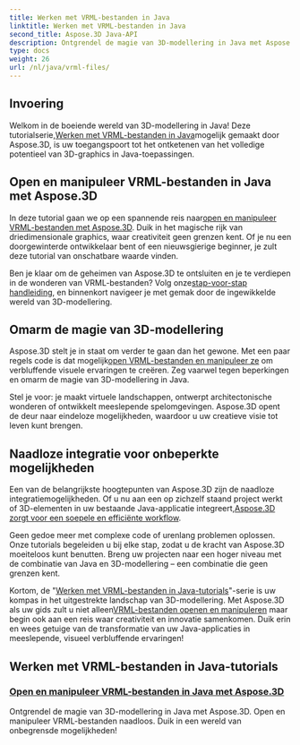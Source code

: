 ```yaml
---
title: Werken met VRML-bestanden in Java
linktitle: Werken met VRML-bestanden in Java
second_title: Aspose.3D Java-API
description: Ontgrendel de magie van 3D-modellering in Java met Aspose.3D. Open en manipuleer VRML-bestanden naadloos. Duik in een wereld van onbegrensde mogelijkheden!
type: docs
weight: 26
url: /nl/java/vrml-files/
---
```

## Invoering

 Welkom in de boeiende wereld van 3D-modellering in Java! Deze tutorialserie,[Werken met VRML-bestanden in Java](./open-vrml-files-java/)mogelijk gemaakt door Aspose.3D, is uw toegangspoort tot het ontketenen van het volledige potentieel van 3D-graphics in Java-toepassingen.

## Open en manipuleer VRML-bestanden in Java met Aspose.3D
 In deze tutorial gaan we op een spannende reis naar[open en manipuleer VRML-bestanden met Aspose.3D](./open-vrml-files-java/). Duik in het magische rijk van driedimensionale graphics, waar creativiteit geen grenzen kent. Of je nu een doorgewinterde ontwikkelaar bent of een nieuwsgierige beginner, je zult deze tutorial van onschatbare waarde vinden.

 Ben je klaar om de geheimen van Aspose.3D te ontsluiten en je te verdiepen in de wonderen van VRML-bestanden? Volg onze[stap-voor-stap handleiding](./open-vrml-files-java/), en binnenkort navigeer je met gemak door de ingewikkelde wereld van 3D-modellering.

## Omarm de magie van 3D-modellering
 Aspose.3D stelt je in staat om verder te gaan dan het gewone. Met een paar regels code is dat mogelijk[open VRML-bestanden en manipuleer ze](./open-vrml-files-java/) om verbluffende visuele ervaringen te creëren. Zeg vaarwel tegen beperkingen en omarm de magie van 3D-modellering in Java.

Stel je voor: je maakt virtuele landschappen, ontwerpt architectonische wonderen of ontwikkelt meeslepende spelomgevingen. Aspose.3D opent de deur naar eindeloze mogelijkheden, waardoor u uw creatieve visie tot leven kunt brengen.

## Naadloze integratie voor onbeperkte mogelijkheden
 Een van de belangrijkste hoogtepunten van Aspose.3D zijn de naadloze integratiemogelijkheden. Of u nu aan een op zichzelf staand project werkt of 3D-elementen in uw bestaande Java-applicatie integreert,[Aspose.3D zorgt voor een soepele en efficiënte workflow](./open-vrml-files-java/).

Geen gedoe meer met complexe code of urenlang problemen oplossen. Onze tutorials begeleiden u bij elke stap, zodat u de kracht van Aspose.3D moeiteloos kunt benutten. Breng uw projecten naar een hoger niveau met de combinatie van Java en 3D-modellering – een combinatie die geen grenzen kent.

Kortom, de "[Werken met VRML-bestanden in Java-tutorials](./open-vrml-files-java/)"-serie is uw kompas in het uitgestrekte landschap van 3D-modellering. Met Aspose.3D als uw gids zult u niet alleen[VRML-bestanden openen en manipuleren](./open-vrml-files-java/) maar begin ook aan een reis waar creativiteit en innovatie samenkomen. Duik erin en wees getuige van de transformatie van uw Java-applicaties in meeslepende, visueel verbluffende ervaringen!
## Werken met VRML-bestanden in Java-tutorials
### [Open en manipuleer VRML-bestanden in Java met Aspose.3D](./open-vrml-files-java/)
Ontgrendel de magie van 3D-modellering in Java met Aspose.3D. Open en manipuleer VRML-bestanden naadloos. Duik in een wereld van onbegrensde mogelijkheden!